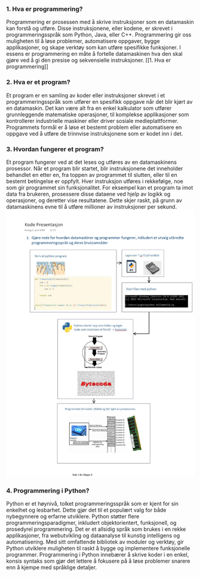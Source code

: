 
### 1. Hva er programmering?

Programmering er prosessen med å skrive instruksjoner som en datamaskin kan forstå og utføre. Disse instruksjonene, eller kodene, er skrevet i programmeringsspråk som Python, Java, eller C++. Programmering gir oss muligheten til å løse problemer, automatisere oppgaver, bygge applikasjoner, og skape verktøy som kan utføre spesifikke funksjoner. I essens er programmering en måte å fortelle datamaskinen hva den skal gjøre ved å gi den presise og sekvensielle instruksjoner. [[1. Hva er programmering]]

### 2. Hva er et program?

Et program er en samling av koder eller instruksjoner skrevet i et programmeringsspråk som utfører en spesifikk oppgave når det blir kjørt av en datamaskin. Det kan være alt fra en enkel kalkulator som utfører grunnleggende matematiske operasjoner, til komplekse applikasjoner som kontrollerer industrielle maskiner eller driver sosiale medieplattformer. Programmets formål er å løse et bestemt problem eller automatisere en oppgave ved å utføre de trinnvise instruksjonene som er kodet inn i det.

### 3. Hvordan fungerer et program?

Et program fungerer ved at det leses og utføres av en datamaskinens prosessor. Når et program blir startet, blir instruksjonene det inneholder behandlet en etter en, fra toppen av programmet til slutten, eller til en bestemt betingelse er oppfylt. Hver instruksjon utføres i rekkefølge, noe som gir programmet sin funksjonalitet. For eksempel kan et program ta imot data fra brukeren, prosessere disse dataene ved hjelp av logikk og operasjoner, og deretter vise resultatene. Dette skjer raskt, på grunn av datamaskinens evne til å utføre millioner av instruksjoner per sekund.
![](images/maskin.png)


### 4. Programmering i Python?

Python er et høynivå, tolket programmeringsspråk som er kjent for sin enkelhet og lesbarhet. Dette gjør det til et populært valg for både nybegynnere og erfarne utviklere. Python støtter flere programmeringsparadigmer, inkludert objektorientert, funksjonell, og prosedyrel programmering. Det er et allsidig språk som brukes i en rekke applikasjoner, fra webutvikling og dataanalyse til kunstig intelligens og automatisering. Med sitt omfattende bibliotek av moduler og verktøy, gir Python utviklere muligheten til raskt å bygge og implementere funksjonelle programmer. Programmering i Python innebærer å skrive koder i en enkel, konsis syntaks som gjør det lettere å fokusere på å løse problemer snarere enn å kjempe med språklige detaljer.

